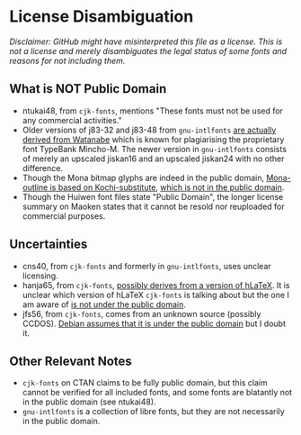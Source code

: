 # License Disambiguation

*Disclaimer: GitHub might have misinterpreted this file as a license. This is not a license and merely disambiguates the legal status of some fonts and reasons for not including them.*

## What is NOT Public Domain

* ntukai48, from `cjk-fonts`, mentions "These fonts must not be used for any commercial activities."
* Older versions of j83-32 and j83-48 from `gnu-intlfonts` [are actually derived from Watanabe](https://www.rpmfind.net/linux/RPM/opensuse/16.0/noarch/intlfonts-1.2.1-slfo.1.1.2.noarch.html) which is known for plagiarising the proprietary font TypeBank Mincho-M. The newer version in `gnu-intlfonts` consists of merely an upscaled jiskan16 and an upscaled jiskan24 with no other difference.
* Though the Mona bitmap glyphs are indeed in the public domain, [Mona-outline is based on Kochi-substitute](https://en.wikipedia.org/wiki/Mona_(font)), [which is not in the public domain](https://ja.wikipedia.org/wiki/%E6%9D%B1%E9%A2%A8%E3%83%95%E3%82%A9%E3%83%B3%E3%83%88).
* Though the Huiwen font files state "Public Domain", the longer license summary on Maoken states that it cannot be resold nor reuploaded for commercial purposes.

## Uncertainties

* cns40, from `cjk-fonts` and formerly in `gnu-intlfonts`, uses unclear licensing.
* hanja65, from `cjk-fonts`, [possibly derives from a version of hLaTeX](https://ctan.org/pkg/cjk-fonts). It is unclear which version of hLaTeX `cjk-fonts` is talking about but the one I am aware of [is not under the public domain](https://ctan.org/pkg/hlatex-fonts).
* jfs56, from `cjk-fonts`, comes from an unknown source (possibly CCDOS). [Debian assumes that it is under the public domain](https://sources.debian.org/src/hbf-jfs56/1.0-3.2/debian/copyright/) but I doubt it.

## Other Relevant Notes

* `cjk-fonts` on CTAN claims to be fully public domain, but this claim cannot be verified for all included fonts, and some fonts are blatantly not in the public domain (see ntukai48).
* `gnu-intlfonts` is a collection of libre fonts, but they are not necessarily in the public domain.
